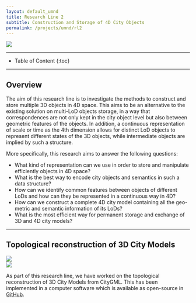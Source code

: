 ```yaml
---
layout: default_umnd
title: Research Line 2
subtitle: Construction and Storage of 4D City Objects
permalink: /projects/umnd/rl2
---
```


<div class="row">
    <img class="img-responsive" src="{{ "/projects/umnd/img/rl2.png" | prepend: site.baseurl }}"/>
</div>

- - -

* Table of Content
{:toc}

- - -

## Overview

The aim of this research line is to investigate the methods to construct and store multiple 3D objects in 4D space. This aims to be an alternative to the existing solution on multi-LoD objects storage, in a way that correspondences are not only kept in the city object level but also between geometric features of the objects. In addition, a continuous representation of scale or time as the 4th dimension allows for distinct LoD objects to represent different states of the 3D objects, while intermediate objects are implied by such a structure.

More specifically, this research aims to answer the following questions:

* What kind of representation can we use in order to store and manipulate efficiently objects in 4D space?
* What is the best way to encode city objects and semantics in such a data structure?
* How can we identify common features between objects of different LoDs and how can they be represented in a continuous way in 4D?
* How can we construct a complete 4D city model containing all the geo- metric and semantic information of its LoDs?
* What is the most efficient way for permanent storage and exchange of 3D and 4D city models?

- - - 

## Topological reconstruction of 3D City Models

<div class="row">
    <div class="col-md-6">
        <img class="img-responsive" src="{{ "/projects/umnd/img/topological_reconstruction_1.png" | prepend: site.baseurl }}"/>
    </div>
    <div class="col-md-6">
        <img class="img-responsive" src="{{ "/projects/umnd/img/topological_reconstruction_2.png" | prepend: site.baseurl }}"/>
    </div>
</div>

As part of this research line, we have worked on the topological reconstruction of 3D City Models from CityGML. This has been implemented in a computer software which is available as open-source in [GitHub](https://github.com/liberostelios/citygml2cmap).